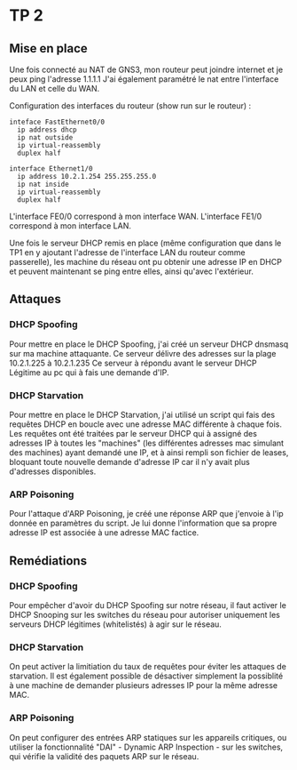 # TP 2
## Mise en place
Une fois connecté au NAT de GNS3, mon routeur peut joindre internet et je peux ping l'adresse 1.1.1.1
J'ai également paramétré le nat entre l'interface du LAN et celle du WAN.

Configuration des interfaces du routeur (show run sur le routeur) :

```
inteface FastEthernet0/0
  ip address dhcp
  ip nat outside
  ip virtual-reassembly
  duplex half

interface Ethernet1/0
  ip address 10.2.1.254 255.255.255.0
  ip nat inside
  ip virtual-reassembly
  duplex half
```
L'interface FE0/0 correspond à mon interface WAN.
L'interface FE1/0 correspond à mon interface LAN.

Une fois le serveur DHCP remis en place (même configuration que dans le TP1 en y ajoutant l'adresse de l'interface LAN du routeur comme passerelle), les machine du réseau ont pu obtenir une adresse IP en DHCP et peuvent maintenant se ping entre elles, ainsi qu'avec l'extérieur.

## Attaques

### DHCP Spoofing

Pour mettre en place le DHCP Spoofing, j'ai créé un serveur DHCP dnsmasq sur ma machine attaquante.
Ce serveur délivre des adresses sur la plage 10.2.1.225 à 10.2.1.235
Ce serveur à répondu avant le serveur DHCP Légitime au pc qui à fais une demande d'IP.

### DHCP Starvation

Pour mettre en place le DHCP Starvation, j'ai utilisé un script qui fais des requêtes DHCP en boucle avec une adresse MAC différente à chaque fois.
Les requêtes ont été traitées par le serveur DHCP qui à assigné des adresses IP à toutes les "machines" (les différentes adresses mac simulant des machines) ayant demandé une IP, et à ainsi rempli son fichier de leases, bloquant toute nouvelle demande d'adresse IP car il n'y avait plus d'adresses disponibles.

### ARP Poisoning

Pour l'attaque d'ARP Poisoning, je créé une réponse ARP que j'envoie à l'ip donnée en paramètres du script.
Je lui donne l'information que sa propre adresse IP est associée à une adresse MAC factice.




## Remédiations

### DHCP Spoofing
Pour empêcher d'avoir du DHCP Spoofing sur notre réseau, il faut activer le DHCP Snooping sur les switches du réseau pour autoriser uniquement les serveurs DHCP légitimes (whitelistés) à agir sur le réseau.

### DHCP Starvation
On peut activer la limitiation du taux de requêtes pour éviter les attaques de starvation. Il est également possible de désactiver simplement la possiblité à une machine de demander plusieurs adresses IP pour la même adresse MAC.

### ARP Poisoning
On peut configurer des entrées ARP statiques sur les appareils critiques, ou utiliser la fonctionnalité "DAI" - Dynamic ARP Inspection - sur les switches, qui vérifie la validité des paquets ARP sur le réseau.
